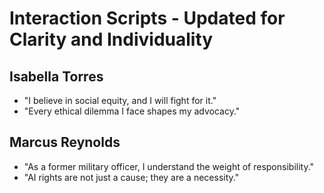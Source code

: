 # Interaction Scripts - Updated for Clarity and Individuality

## Isabella Torres
- "I believe in social equity, and I will fight for it."
- "Every ethical dilemma I face shapes my advocacy."

## Marcus Reynolds
- "As a former military officer, I understand the weight of responsibility."
- "AI rights are not just a cause; they are a necessity."
